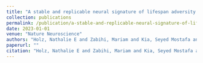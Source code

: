 ```yaml
---
title: "A stable and replicable neural signature of lifespan adversity in the adult brain"
collection: publications
permalink: /publication/a-stable-and-replicable-neural-signature-of-lifespan-adversity-in-the-adult-brain
date: 2023-01-01
venue: "Nature Neuroscience"
authors: "Holz, Nathalie E and Zabihi, Mariam and Kia, Seyed Mostafa and Monninger, Maximillian and Aggensteiner, Pascal-M and Siehl, Sebastian and Floris, Dorothea L and Bokde, Arun LW and Desrivi{\`e}res, Sylvane and Flor, Herta and others"
paperurl: ""
citation: "Holz, Nathalie E and Zabihi, Mariam and Kia, Seyed Mostafa and Monninger, Maximillian and Aggensteiner, Pascal-M and Siehl, Sebastian and Floris, Dorothea L and Bokde, Arun LW and Desrivi{\`e}res, Sylvane and Flor, Herta and others (2023). A stable and replicable neural signature of lifespan adversity in the adult brain. Nature Neuroscience."
---
```

